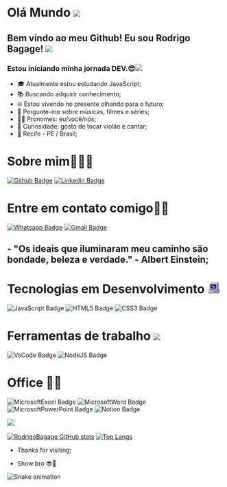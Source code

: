 # Olá Mundo <img src=https://github.com/TheDudeThatCode/TheDudeThatCode/blob/master/Assets/Earth.gif width="30">
## Bem vindo ao meu Github! Eu sou Rodrigo Bagage! <img src=https://github.com/TheDudeThatCode/TheDudeThatCode/blob/master/Assets/wave.gif width="30">
### Estou iniciando minha jornada DEV.😎<img src=https://github.com/TheDudeThatCode/TheDudeThatCode/blob/master/Assets/coin.gif width="30"> 

- 🎓 Atualmente estou estudando JavaScript;
- 📚 Buscando adquirir conhecimento;
- 🌐 Estou vivendo no presente olhando para o futuro;
- 🎨 Pergunte-me sobre músicas, filmes e séries;
- 🧔🏽 Pronomes: eu/você/nós;
- 🎻 Curiosidade: gosto de tocar violão e cantar;
- 📍  Recife - PE / Brasil;

# Sobre mim🕵🏽‍♂️

[![Github Badge](https://img.shields.io/badge/-Github-000?style=flat-square&logo=Github&logoColor=white&link=https://github.com/RodrigoBagage)](https://github.com/RodrigoBagage) [![Linkedin Badge](https://img.shields.io/badge/-LinkedIn-blue?style=flat-square&logo=Linkedin&logoColor=white&link=https://www.linkedin.com/in/rodrigo-queiroz-461522128/)](https://www.linkedin.com/in/rodrigo-queiroz-461522128/)

# Entre em contato comigo📲📩

[![Whatsapp Badge](https://img.shields.io/badge/WhatsApp-25D366?style=for-the-badge&logo=whatsapp&logoColor=white&link=https://api.whatsapp.com/send?phone=5581987801135&text=Bagage)](https://api.whatsapp.com/send?phone=5581987801135&text=Bagage) [![Gmail Badge](https://img.shields.io/badge/Gmail-D14836?style=for-the-badge&logo=gmail&logoColor=white&email=rodrigojosequeiroz@gmail.com)](https://accounts.google.com/SignOutOptions?hl=pt-BR&continue=https://mail.google.com&service=mail)

         
## - "Os ideais que iluminaram meu caminho são bondade, beleza e verdade." - Albert Einstein;

# Tecnologias em Desenvolvimento <img src=https://github.com/TheDudeThatCode/TheDudeThatCode/blob/master/Assets/PC.gif width="30">
![JavaScript Badge](https://img.shields.io/badge/JavaScript-323330?style=for-the-badge&logo=javascript&logoColor=F7DF1E)
![HTML5 Badge](https://img.shields.io/badge/HTML5-E34F26?style=for-the-badge&logo=html5&logoColor=white)
![CSS3 Badge](https://img.shields.io/badge/CSS3-1572B6?style=for-the-badge&logo=css3&logoColor=white)


# Ferramentas de trabalho <img src=https://github.com/TheDudeThatCode/TheDudeThatCode/blob/master/Assets/Rocket.gif width="30">

![VsCode Badge](https://img.shields.io/badge/Visual_Studio_Code-0078D4?style=for-the-badge&logo=visual%20studio%20code&logoColor=white)
![NodeJS Badge](https://img.shields.io/badge/Node.js-339933?style=for-the-badge&logo=nodedotjs&logoColor=white)

 # Office 👨‍💻
 ![MicrosoftExcel Badge](https://img.shields.io/badge/Microsoft_Excel-217346?style=for-the-badge&logo=microsoft-excel&logoColor=white)
 ![MicrosoftWord Badge](https://img.shields.io/badge/Microsoft_Word-2B579A?style=for-the-badge&logo=microsoft-word&logoColor=white)
 ![MicrosoftPowerPoint Badge](https://img.shields.io/badge/Microsoft_PowerPoint-B7472A?style=for-the-badge&logo=microsoft-powerpoint&logoColor=white)
 ![Notion Badge](https://img.shields.io/badge/Notion-000000?style=for-the-badge&logo=notion&logoColor=white)
 
 <img src=https://github.com/TheDudeThatCode/TheDudeThatCode/blob/master/Assets/powerup.gif width="30">

[![RodrigoBagage GitHub stats](https://github-readme-stats.vercel.app/api?username=RodrigoBagage)](https://github.com/RodrigoBagage/github-readme-stats)
[![Top Langs](https://github-readme-stats.vercel.app/api/top-langs/?username=RodrigoBagage)](https://github.com/RodrigoBagage/github-readme-stats)

- Thanks for visiting;

- Show bro 😎💙 

![Snake animation](https://github.com/RodrigoBagage/RodrigoBagage/blob/output/github-contribution-grid-snake.svg)




